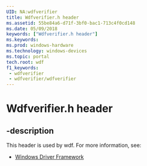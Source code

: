 ```yaml
---
UID: NA:wdfverifier
title: Wdfverifier.h header
ms.assetid: 55be84a6-d71f-3bf0-bac1-713c4f0cd148
ms.date: 05/09/2018
keywords: ["Wdfverifier.h header"]
ms.keywords: 
ms.prod: windows-hardware
ms.technology: windows-devices
ms.topic: portal
tech.root: wdf
f1_keywords:
 - wdfverifier
 - wdfverifier/wdfverifier
---
```


# Wdfverifier.h header


## -description

This header is used by wdf. For more information, see:

- [Windows Driver Framework](../_wdf/index.md)

